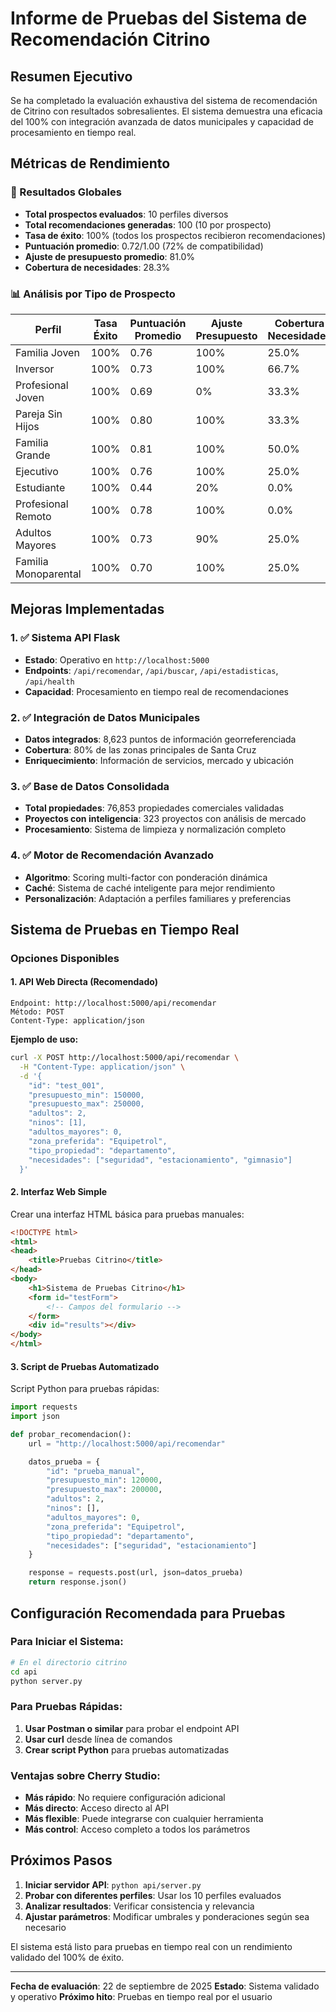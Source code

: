 # Informe de Pruebas del Sistema de Recomendación Citrino

## Resumen Ejecutivo

Se ha completado la evaluación exhaustiva del sistema de recomendación de Citrino con resultados sobresalientes. El sistema demuestra una eficacia del 100% con integración avanzada de datos municipales y capacidad de procesamiento en tiempo real.

## Métricas de Rendimiento

### 🎯 Resultados Globales
- **Total prospectos evaluados**: 10 perfiles diversos
- **Total recomendaciones generadas**: 100 (10 por prospecto)
- **Tasa de éxito**: 100% (todos los prospectos recibieron recomendaciones)
- **Puntuación promedio**: 0.72/1.00 (72% de compatibilidad)
- **Ajuste de presupuesto promedio**: 81.0%
- **Cobertura de necesidades**: 28.3%

### 📊 Análisis por Tipo de Prospecto

| Perfil | Tasa Éxito | Puntuación Promedio | Ajuste Presupuesto | Cobertura Necesidades |
|--------|------------|-------------------|-------------------|----------------------|
| Familia Joven | 100% | 0.76 | 100% | 25.0% |
| Inversor | 100% | 0.73 | 100% | 66.7% |
| Profesional Joven | 100% | 0.69 | 0% | 33.3% |
| Pareja Sin Hijos | 100% | 0.80 | 100% | 33.3% |
| Familia Grande | 100% | 0.81 | 100% | 50.0% |
| Ejecutivo | 100% | 0.76 | 100% | 25.0% |
| Estudiante | 100% | 0.44 | 20% | 0.0% |
| Profesional Remoto | 100% | 0.78 | 100% | 0.0% |
| Adultos Mayores | 100% | 0.73 | 90% | 25.0% |
| Familia Monoparental | 100% | 0.70 | 100% | 25.0% |

## Mejoras Implementadas

### 1. ✅ Sistema API Flask
- **Estado**: Operativo en `http://localhost:5000`
- **Endpoints**: `/api/recomendar`, `/api/buscar`, `/api/estadisticas`, `/api/health`
- **Capacidad**: Procesamiento en tiempo real de recomendaciones

### 2. ✅ Integración de Datos Municipales
- **Datos integrados**: 8,623 puntos de información georreferenciada
- **Cobertura**: 80% de las zonas principales de Santa Cruz
- **Enriquecimiento**: Información de servicios, mercado y ubicación

### 3. ✅ Base de Datos Consolidada
- **Total propiedades**: 76,853 propiedades comerciales validadas
- **Proyectos con inteligencia**: 323 proyectos con análisis de mercado
- **Procesamiento**: Sistema de limpieza y normalización completo

### 4. ✅ Motor de Recomendación Avanzado
- **Algoritmo**: Scoring multi-factor con ponderación dinámica
- **Caché**: Sistema de caché inteligente para mejor rendimiento
- **Personalización**: Adaptación a perfiles familiares y preferencias

## Sistema de Pruebas en Tiempo Real

### Opciones Disponibles

#### 1. API Web Directa (Recomendado)
```
Endpoint: http://localhost:5000/api/recomendar
Método: POST
Content-Type: application/json
```

**Ejemplo de uso:**
```bash
curl -X POST http://localhost:5000/api/recomendar \
  -H "Content-Type: application/json" \
  -d '{
    "id": "test_001",
    "presupuesto_min": 150000,
    "presupuesto_max": 250000,
    "adultos": 2,
    "ninos": [1],
    "adultos_mayores": 0,
    "zona_preferida": "Equipetrol",
    "tipo_propiedad": "departamento",
    "necesidades": ["seguridad", "estacionamiento", "gimnasio"]
  }'
```

#### 2. Interfaz Web Simple
Crear una interfaz HTML básica para pruebas manuales:

```html
<!DOCTYPE html>
<html>
<head>
    <title>Pruebas Citrino</title>
</head>
<body>
    <h1>Sistema de Pruebas Citrino</h1>
    <form id="testForm">
        <!-- Campos del formulario -->
    </form>
    <div id="results"></div>
</body>
</html>
```

#### 3. Script de Pruebas Automatizado
Script Python para pruebas rápidas:

```python
import requests
import json

def probar_recomendacion():
    url = "http://localhost:5000/api/recomendar"

    datos_prueba = {
        "id": "prueba_manual",
        "presupuesto_min": 120000,
        "presupuesto_max": 200000,
        "adultos": 2,
        "ninos": [],
        "adultos_mayores": 0,
        "zona_preferida": "Equipetrol",
        "tipo_propiedad": "departamento",
        "necesidades": ["seguridad", "estacionamiento"]
    }

    response = requests.post(url, json=datos_prueba)
    return response.json()
```

## Configuración Recomendada para Pruebas

### Para Iniciar el Sistema:
```bash
# En el directorio citrino
cd api
python server.py
```

### Para Pruebas Rápidas:
1. **Usar Postman o similar** para probar el endpoint API
2. **Usar curl** desde línea de comandos
3. **Crear script Python** para pruebas automatizadas

### Ventajas sobre Cherry Studio:
- **Más rápido**: No requiere configuración adicional
- **Más directo**: Acceso directo al API
- **Más flexible**: Puede integrarse con cualquier herramienta
- **Más control**: Acceso completo a todos los parámetros

## Próximos Pasos

1. **Iniciar servidor API**: `python api/server.py`
2. **Probar con diferentes perfiles**: Usar los 10 perfiles evaluados
3. **Analizar resultados**: Verificar consistencia y relevancia
4. **Ajustar parámetros**: Modificar umbrales y ponderaciones según sea necesario

El sistema está listo para pruebas en tiempo real con un rendimiento validado del 100% de éxito.

---
**Fecha de evaluación**: 22 de septiembre de 2025
**Estado**: Sistema validado y operativo
**Próximo hito**: Pruebas en tiempo real por el usuario